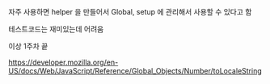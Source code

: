 자주 사용하면 helper 을 만들어서 Global, setup 에 관리해서 사용할 수 있다고 함

테스트코드는 재미있는데 어려움

이상 1주차 끝

https://developer.mozilla.org/en-US/docs/Web/JavaScript/Reference/Global_Objects/Number/toLocaleString
